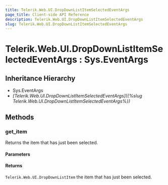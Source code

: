 ```yaml
---
title: Telerik.Web.UI.DropDownListItemSelectedEventArgs
page_title: Client-side API Reference
description: Telerik.Web.UI.DropDownListItemSelectedEventArgs
slug: Telerik.Web.UI.DropDownListItemSelectedEventArgs
---
```


# Telerik.Web.UI.DropDownListItemSelectedEventArgs : Sys.EventArgs 

## Inheritance Hierarchy

* Sys.EventArgs
* *[Telerik.Web.UI.DropDownListItemSelectedEventArgs]({%slug Telerik.Web.UI.DropDownListItemSelectedEventArgs%})*


## Methods

###  get_item

 Returns the item that has just been selected. 

#### Parameters

#### Returns

`Telerik.Web.UI.DropDownListItem` the item that has just been selected. 


